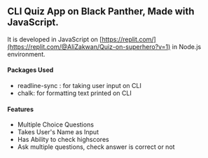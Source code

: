 ## CLI Quiz App on Black Panther, Made with JavaScript.

It is developed in JavaScript on [https://replit.com/](https://replit.com/@AliZakwan/Quiz-on-superhero?v=1) in Node.js environment.

#### Packages Used

- readline-sync : for taking user input on CLI
- chalk: for formatting text printed on CLI

#### Features

- Multiple Choice Questions
- Takes User's Name as Input
- Has Ability to check highscores
- Ask multiple questions, check answer is correct or not
